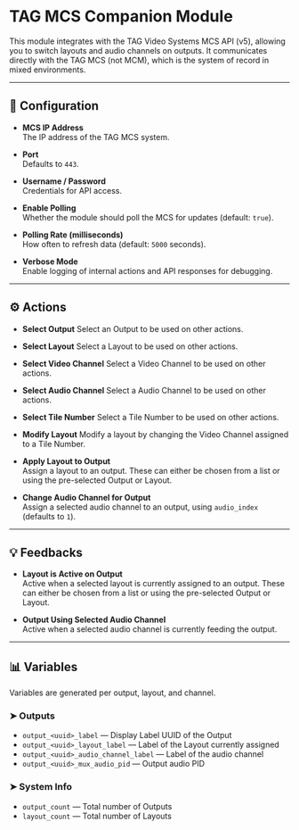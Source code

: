 # TAG MCS Companion Module

This module integrates with the TAG Video Systems MCS API (v5), allowing you to switch layouts and audio channels on outputs. It communicates directly with the TAG MCS (not MCM), which is the system of record in mixed environments.

---

## 🔧 Configuration

- **MCS IP Address**  
  The IP address of the TAG MCS system.

- **Port**  
  Defaults to `443`.

- **Username / Password**  
  Credentials for API access.

- **Enable Polling**  
  Whether the module should poll the MCS for updates (default: `true`).

- **Polling Rate (milliseconds)**  
  How often to refresh data (default: `5000` seconds).

- **Verbose Mode**  
  Enable logging of internal actions and API responses for debugging.

---

## ⚙️ Actions

- **Select Output**
  Select an Output to be used on other actions.

- **Select Layout**
  Select a Layout to be used on other actions.

- **Select Video Channel**
  Select a Video Channel to be used on other actions.

- **Select Audio Channel**
  Select a Audio Channel to be used on other actions.

- **Select Tile Number**
  Select a Tile Number to be used on other actions.

- **Modify Layout**
  Modify a layout by changing the Video Channel assigned to a Tile Number.

- **Apply Layout to Output**  
  Assign a layout to an output. These can either be chosen from a list or using the pre-selected Output or Layout.

- **Change Audio Channel for Output**  
  Assign a selected audio channel to an output, using `audio_index` (defaults to `1`).

---

## 💡 Feedbacks

- **Layout is Active on Output**  
  Active when a selected layout is currently assigned to an output. These can either be chosen from a list or using the pre-selected Output or Layout.

- **Output Using Selected Audio Channel**  
  Active when a selected audio channel is currently feeding the output.

---

## 📊 Variables

Variables are generated per output, layout, and channel.

### ➤ Outputs

- `output_<uuid>_label` — Display Label UUID of the Output
- `output_<uuid>_layout_label` — Label of the Layout currently assigned
- `output_<uuid>_audio_channel_label` — Label of the audio channel
- `output_<uuid>_mux_audio_pid` — Output audio PID

### ➤ System Info

- `output_count` — Total number of Outputs
- `layout_count` — Total number of Layouts
